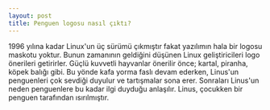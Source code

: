 ```yaml
---
layout: post
title: Penguen logosu nasıl çıktı?
---
```


1996 yılına kadar Linux'un üç sürümü çıkmıştır fakat yazılımın hala bir logosu maskotu yoktur. Bunun zamanının geldiğini düşünen Linux geliştiricileri logo önerileri getirirler. Güçlü kuvvetli hayvanlar önerilir önce; kartal, piranha, köpek balığı gibi. Bu yönde kafa yorma faslı devam ederken, Linus'un penguenleri çok sevdiği duyulur ve tartışmalar sona erer. Sonraları Linus'un neden penguenlere bu kadar ilgi duyduğu anlaşılır. Linus, çocukken bir penguen tarafından ısırılmıştır.

